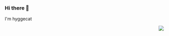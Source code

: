 ### Hi there 👋
I'm hyggecat


<img align="right" src="https://github-readme-stats.vercel.app/api?username=hyggecat&showicon=true&icon_colorCE1D2D&text_color=718096&bg_color=171C28&hide_title=true">
